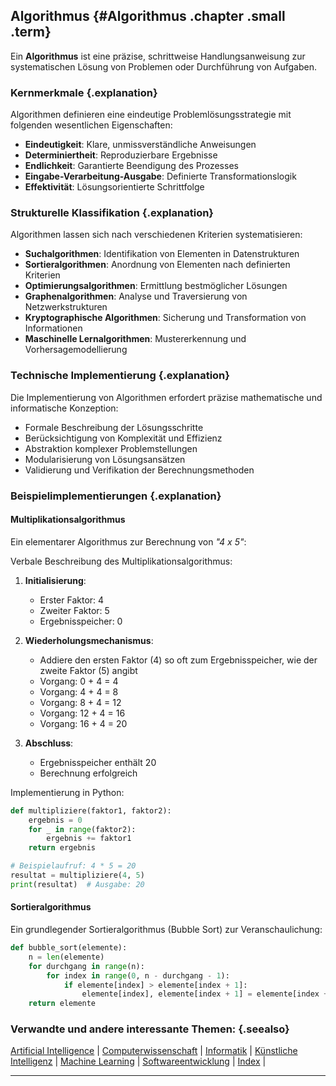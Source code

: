 ## Algorithmus {#Algorithmus .chapter .small .term}

Ein **Algorithmus** ist eine präzise, schrittweise Handlungsanweisung zur systematischen Lösung von Problemen oder Durchführung von Aufgaben.

### Kernmerkmale {.explanation}

Algorithmen definieren eine eindeutige Problemlösungsstrategie mit folgenden wesentlichen Eigenschaften:

- **Eindeutigkeit**: Klare, unmissverständliche Anweisungen
- **Determiniertheit**: Reproduzierbare Ergebnisse
- **Endlichkeit**: Garantierte Beendigung des Prozesses
- **Eingabe-Verarbeitung-Ausgabe**: Definierte Transformationslogik
- **Effektivität**: Lösungsorientierte Schrittfolge

### Strukturelle Klassifikation {.explanation}

Algorithmen lassen sich nach verschiedenen Kriterien systematisieren:

- **Suchalgorithmen**: Identifikation von Elementen in Datenstrukturen
- **Sortieralgorithmen**: Anordnung von Elementen nach definierten Kriterien
- **Optimierungsalgorithmen**: Ermittlung bestmöglicher Lösungen
- **Graphenalgorithmen**: Analyse und Traversierung von Netzwerkstrukturen
- **Kryptographische Algorithmen**: Sicherung und Transformation von Informationen
- **Maschinelle Lernalgorithmen**: Mustererkennung und Vorhersagemodellierung

### Technische Implementierung {.explanation}

Die Implementierung von Algorithmen erfordert präzise mathematische und informatische Konzeption:

- Formale Beschreibung der Lösungsschritte
- Berücksichtigung von Komplexität und Effizienz
- Abstraktion komplexer Problemstellungen
- Modularisierung von Lösungsansätzen
- Validierung und Verifikation der Berechnungsmethoden

### Beispielimplementierungen {.explanation}

#### Multiplikationsalgorithmus

Ein elementarer Algorithmus zur Berechnung von *"4 x 5"*:

Verbale Beschreibung des Multiplikationsalgorithmus:

1. **Initialisierung**: 
   - Erster Faktor: 4
   - Zweiter Faktor: 5
   - Ergebnisspeicher: 0

2. **Wiederholungsmechanismus**:
   - Addiere den ersten Faktor (4) so oft zum Ergebnisspeicher, 
     wie der zweite Faktor (5) angibt
   - Vorgang: 0 + 4 = 4
   - Vorgang: 4 + 4 = 8
   - Vorgang: 8 + 4 = 12
   - Vorgang: 12 + 4 = 16
   - Vorgang: 16 + 4 = 20

3. **Abschluss**:
   - Ergebnisspeicher enthält 20
   - Berechnung erfolgreich

Implementierung in Python:

~~~python
def multipliziere(faktor1, faktor2):
    ergebnis = 0
    for _ in range(faktor2):
        ergebnis += faktor1
    return ergebnis

# Beispielaufruf: 4 * 5 = 20
resultat = multipliziere(4, 5)
print(resultat)  # Ausgabe: 20
~~~

#### Sortieralgorithmus

Ein grundlegender Sortieralgorithmus (Bubble Sort) zur Veranschaulichung:

~~~python
def bubble_sort(elemente):
    n = len(elemente)
    for durchgang in range(n):
        for index in range(0, n - durchgang - 1):
            if elemente[index] > elemente[index + 1]:
                elemente[index], elemente[index + 1] = elemente[index + 1], elemente[index]
    return elemente
~~~

### Verwandte und andere interessante Themen: {.seealso}

[Artificial Intelligence](#Artificial-Intelligence) |
[Computerwissenschaft](#Computerwissenschaft) |
[Informatik](#Informatik) |
[Künstliche Intelligenz](#Künstliche-Intelligenz) |
[Machine Learning](#Machine-Learning) |
[Softwareentwicklung](#Softwareentwicklung) |
[Index](#Index) |

----


